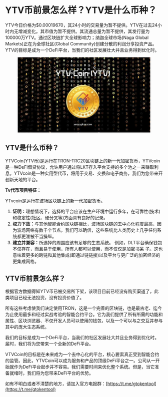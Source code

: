 # YTV币前景怎么样？YTV是什么币种？

YTV今日价格为$0.00019670，其24小时的交易量为暂不提供。YTV在过去24小时内无增减变化。其市值为暂不提供。其流通总量为暂不提供，其发行量为100000万YTV。通过区块链扩大全球影响力；纳迦全球市场(Naga Global Markets)正在为全球社区(Global Community)创建分散的利润分享投资产品。YTV的目标是成为一个DeFi平台，当我们的社区发展壮大并且业务得到优化时。

<figure><img src="../.gitbook/assets/ytv.png" alt=""><figcaption></figcaption></figure>

## YTV是什么币种？

YTVCoin(YTV币)是运行在TRON-TRC20区块链上的新一代加密货币，YTVcoin是一种DeFi借贷协议，允许用户通过将LKT存入平台支持的多个池之一来赚取利息。YTVcoin是一种实用型代币，将用于交易、交换和电子商务，我们为您带来开创新天地的平台。

**Tv代币项目特征：**

YTvcoin是运行在波场区块链上的新一代加密货币。

1. **证明：**&#x7406;想情况下，选择的平台应该在生产环境中运行多年，在可靠性(技术)和稳定性(社区、硬分叉等)方面具有良好的记录。
2. **权力下放：**&#x4E0E;其他智能合约区块链相比，波场区块链的去中心化程度最高，因为波场网络有数千个节点。我们可以确信，这些系统比人类历史上几乎任何系统都更淮被不当操纵。
3. **建立并兼容：**&#x6240;选择的周围应该有足够的生态系统。 例如，DLT平台确保钱包不仅存在，而且易于使用，所有人都可以使用，而不仅仅是加密书呆 子。这也意味着更多的跨链和其他集成(即通过链链接)以及平台与更广泛的加密经济的更集成网格。

## YTV币前景怎么样？

根据官方数据得知YTV币已被交易所下架，该项目目前已经没有购买渠道了，此类项目已经无法投资，没有投资价值了。

所有这些考虑使我们决定使用TRON，这是一个完善的区块链，也是最古老、迄今为止使用最多和经过实战考验的智能合约平台。它为我们提供了所有所需的功能和属性、区块浏览器、不仅开发人员可以使用的钱包，以及一个可以与之交互并参与其中的庞大生态系统。

我们的目标是成为一个DeFi平台，当我们的社区发展壮大并且业务得到优化时。届时，我们将为您带来一个全新的DeFi平台。

VTVCoin的目标是在未来成为一个去中心化的平台，核心要索真正受到智能合约的监管。因此，YTVCoin可以成为服务和产品的顶级DeFi平台之一。公司从一开始就作为DeFi平台起步并不容易。我们需要时间来优化整个系统。但是，当它准备就绪时，我们将为您带来DeFi平台的优势。

如有不明白或者不清楚的地方，请加入官方电报群：[https://t.me/gtokentool](https://t.me/gtokentool)
